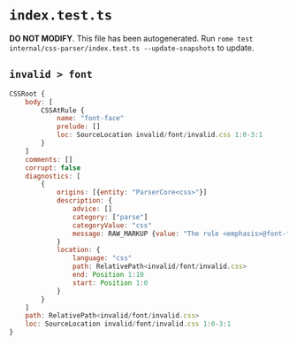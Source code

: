 # `index.test.ts`

**DO NOT MODIFY**. This file has been autogenerated. Run `rome test internal/css-parser/index.test.ts --update-snapshots` to update.

## `invalid > font`

```javascript
CSSRoot {
	body: [
		CSSAtRule {
			name: "font-face"
			prelude: []
			loc: SourceLocation invalid/font/invalid.css 1:0-3:1
		}
	]
	comments: []
	corrupt: false
	diagnostics: [
		{
			origins: [{entity: "ParserCore<css>"}]
			description: {
				advice: []
				category: ["parse"]
				categoryValue: "css"
				message: RAW_MARKUP {value: "The rule <emphasis>@font-face</emphasis> needs the property <emphasis>src</emphasis> in order to be valid."}
			}
			location: {
				language: "css"
				path: RelativePath<invalid/font/invalid.css>
				end: Position 1:10
				start: Position 1:0
			}
		}
	]
	path: RelativePath<invalid/font/invalid.css>
	loc: SourceLocation invalid/font/invalid.css 1:0-3:1
}
```
